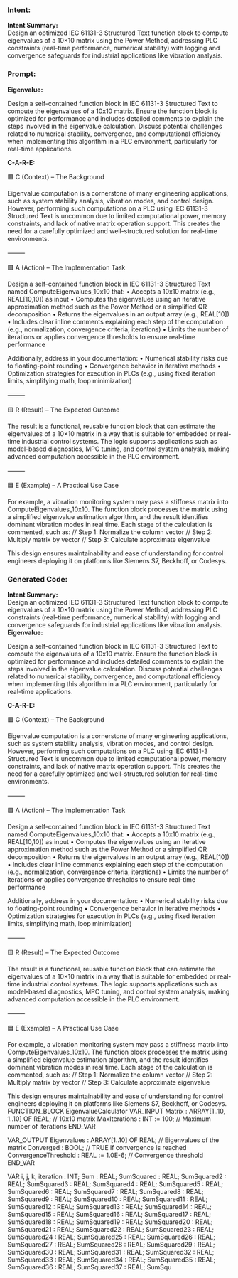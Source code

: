 ### Intent:
**Intent Summary:**  
Design an optimized IEC 61131-3 Structured Text function block to compute eigenvalues of a 10×10 matrix using the Power Method, addressing PLC constraints (real-time performance, numerical stability) with logging and convergence safeguards for industrial applications like vibration analysis.

### Prompt:
**Eigenvalue:**

Design a self-contained function block in IEC 61131-3 Structured Text to compute the eigenvalues of a 10x10 matrix. Ensure the function block is optimized for performance and includes detailed comments to explain the steps involved in the eigenvalue calculation. Discuss potential challenges related to numerical stability, convergence, and computational efficiency when implementing this algorithm in a PLC environment, particularly for real-time applications.

**C-A-R-E:**

🟥 C (Context) – The Background

Eigenvalue computation is a cornerstone of many engineering applications, such as system stability analysis, vibration modes, and control design. However, performing such computations on a PLC using IEC 61131-3 Structured Text is uncommon due to limited computational power, memory constraints, and lack of native matrix operation support. This creates the need for a carefully optimized and well-structured solution for real-time environments.

⸻

🟩 A (Action) – The Implementation Task

Design a self-contained function block in IEC 61131-3 Structured Text named ComputeEigenvalues_10x10 that:
	•	Accepts a 10x10 matrix (e.g., REAL[10,10]) as input
	•	Computes the eigenvalues using an iterative approximation method such as the Power Method or a simplified QR decomposition
	•	Returns the eigenvalues in an output array (e.g., REAL[10])
	•	Includes clear inline comments explaining each step of the computation (e.g., normalization, convergence criteria, iterations)
	•	Limits the number of iterations or applies convergence thresholds to ensure real-time performance

Additionally, address in your documentation:
	•	Numerical stability risks due to floating-point rounding
	•	Convergence behavior in iterative methods
	•	Optimization strategies for execution in PLCs (e.g., using fixed iteration limits, simplifying math, loop minimization)

⸻

🟨 R (Result) – The Expected Outcome

The result is a functional, reusable function block that can estimate the eigenvalues of a 10×10 matrix in a way that is suitable for embedded or real-time industrial control systems. The logic supports applications such as model-based diagnostics, MPC tuning, and control system analysis, making advanced computation accessible in the PLC environment.

⸻

🟦 E (Example) – A Practical Use Case

For example, a vibration monitoring system may pass a stiffness matrix into ComputeEigenvalues_10x10. The function block processes the matrix using a simplified eigenvalue estimation algorithm, and the result identifies dominant vibration modes in real time. Each stage of the calculation is commented, such as:
// Step 1: Normalize the column vector
// Step 2: Multiply matrix by vector
// Step 3: Calculate approximate eigenvalue

This design ensures maintainability and ease of understanding for control engineers deploying it on platforms like Siemens S7, Beckhoff, or Codesys.

### Generated Code:
**Intent Summary:**  
Design an optimized IEC 61131-3 Structured Text function block to compute eigenvalues of a 10×10 matrix using the Power Method, addressing PLC constraints (real-time performance, numerical stability) with logging and convergence safeguards for industrial applications like vibration analysis.
**Eigenvalue:**

Design a self-contained function block in IEC 61131-3 Structured Text to compute the eigenvalues of a 10x10 matrix. Ensure the function block is optimized for performance and includes detailed comments to explain the steps involved in the eigenvalue calculation. Discuss potential challenges related to numerical stability, convergence, and computational efficiency when implementing this algorithm in a PLC environment, particularly for real-time applications.

**C-A-R-E:**

🟥 C (Context) – The Background

Eigenvalue computation is a cornerstone of many engineering applications, such as system stability analysis, vibration modes, and control design. However, performing such computations on a PLC using IEC 61131-3 Structured Text is uncommon due to limited computational power, memory constraints, and lack of native matrix operation support. This creates the need for a carefully optimized and well-structured solution for real-time environments.

⸻

🟩 A (Action) – The Implementation Task

Design a self-contained function block in IEC 61131-3 Structured Text named ComputeEigenvalues_10x10 that:
	•	Accepts a 10x10 matrix (e.g., REAL[10,10]) as input
	•	Computes the eigenvalues using an iterative approximation method such as the Power Method or a simplified QR decomposition
	•	Returns the eigenvalues in an output array (e.g., REAL[10])
	•	Includes clear inline comments explaining each step of the computation (e.g., normalization, convergence criteria, iterations)
	•	Limits the number of iterations or applies convergence thresholds to ensure real-time performance

Additionally, address in your documentation:
	•	Numerical stability risks due to floating-point rounding
	•	Convergence behavior in iterative methods
	•	Optimization strategies for execution in PLCs (e.g., using fixed iteration limits, simplifying math, loop minimization)

⸻

🟨 R (Result) – The Expected Outcome

The result is a functional, reusable function block that can estimate the eigenvalues of a 10×10 matrix in a way that is suitable for embedded or real-time industrial control systems. The logic supports applications such as model-based diagnostics, MPC tuning, and control system analysis, making advanced computation accessible in the PLC environment.

⸻

🟦 E (Example) – A Practical Use Case

For example, a vibration monitoring system may pass a stiffness matrix into ComputeEigenvalues_10x10. The function block processes the matrix using a simplified eigenvalue estimation algorithm, and the result identifies dominant vibration modes in real time. Each stage of the calculation is commented, such as:
// Step 1: Normalize the column vector
// Step 2: Multiply matrix by vector
// Step 3: Calculate approximate eigenvalue

This design ensures maintainability and ease of understanding for control engineers deploying it on platforms like Siemens S7, Beckhoff, or Codesys.
FUNCTION_BLOCK EigenvalueCalculator
VAR_INPUT
    Matrix : ARRAY[1..10, 1..10] OF REAL; // 10x10 matrix
    MaxIterations : INT := 100;           // Maximum number of iterations
END_VAR

VAR_OUTPUT
    Eigenvalues : ARRAY[1..10] OF REAL;   // Eigenvalues of the matrix
    Converged : BOOL;                      // TRUE if convergence is reached
    ConvergenceThreshold : REAL := 1.0E-6; // Convergence threshold
END_VAR

VAR
    i, j, k, iteration : INT;
    Sum : REAL;
    SumSquared : REAL;
    SumSquared2 : REAL;
    SumSquared3 : REAL;
    SumSquared4 : REAL;
    SumSquared5 : REAL;
    SumSquared6 : REAL;
    SumSquared7 : REAL;
    SumSquared8 : REAL;
    SumSquared9 : REAL;
    SumSquared10 : REAL;
    SumSquared11 : REAL;
    SumSquared12 : REAL;
    SumSquared13 : REAL;
    SumSquared14 : REAL;
    SumSquared15 : REAL;
    SumSquared16 : REAL;
    SumSquared17 : REAL;
    SumSquared18 : REAL;
    SumSquared19 : REAL;
    SumSquared20 : REAL;
    SumSquared21 : REAL;
    SumSquared22 : REAL;
    SumSquared23 : REAL;
    SumSquared24 : REAL;
    SumSquared25 : REAL;
    SumSquared26 : REAL;
    SumSquared27 : REAL;
    SumSquared28 : REAL;
    SumSquared29 : REAL;
    SumSquared30 : REAL;
    SumSquared31 : REAL;
    SumSquared32 : REAL;
    SumSquared33 : REAL;
    SumSquared34 : REAL;
    SumSquared35 : REAL;
    SumSquared36 : REAL;
    SumSquared37 : REAL;
    SumSqu
